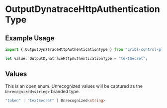 # OutputDynatraceHttpAuthenticationType

## Example Usage

```typescript
import { OutputDynatraceHttpAuthenticationType } from "cribl-control-plane/models/operations";

let value: OutputDynatraceHttpAuthenticationType = "textSecret";
```

## Values

This is an open enum. Unrecognized values will be captured as the `Unrecognized<string>` branded type.

```typescript
"token" | "textSecret" | Unrecognized<string>
```